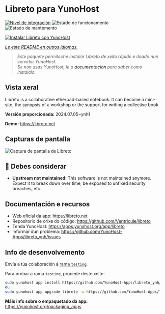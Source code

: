 <!--
NOTA: Este README foi creado automáticamente por <https://github.com/YunoHost/apps/tree/master/tools/readme_generator>
NON debe editarse manualmente.
-->

# Libreto para YunoHost

[![Nivel de integración](https://apps.yunohost.org/badge/integration/libreto)](https://ci-apps.yunohost.org/ci/apps/libreto/)
![Estado de funcionamento](https://apps.yunohost.org/badge/state/libreto)
![Estado de mantemento](https://apps.yunohost.org/badge/maintained/libreto)

[![Instalar Libreto con YunoHost](https://install-app.yunohost.org/install-with-yunohost.svg)](https://install-app.yunohost.org/?app=libreto)

*[Le este README en outros idiomas.](./ALL_README.md)*

> *Este paquete permíteche instalar Libreto de xeito rápido e doado nun servidor YunoHost.*  
> *Se non usas YunoHost, le a [documentación](https://yunohost.org/install) para saber como instalalo.*

## Vista xeral

Libreto is a collaborative etherpad-based notebook. It can become a mini-site, the synopsis of a workshop or the support for writing a collective book.


**Versión proporcionada:** 2024.07.05~ynh1

**Demo:** <https://libreto.net>

## Capturas de pantalla

![Captura de pantalla de Libreto](./doc/screenshots/menu.png)

## :red_circle: Debes considerar

- **Upstream not maintained**: This software is not maintained anymore. Expect it to break down over time, be exposed to unfixed security breaches, etc.

## Documentación e recursos

- Web oficial da app: <https://libreto.net>
- Repositorio de orixe do código: <https://github.com/Ventricule/libreto>
- Tenda YunoHost: <https://apps.yunohost.org/app/libreto>
- Informar dun problema: <https://github.com/YunoHost-Apps/libreto_ynh/issues>

## Info de desenvolvemento

Envía a túa colaboración á [rama `testing`](https://github.com/YunoHost-Apps/libreto_ynh/tree/testing).

Para probar a rama `testing`, procede deste xeito:

```bash
sudo yunohost app install https://github.com/YunoHost-Apps/libreto_ynh/tree/testing --debug
ou
sudo yunohost app upgrade libreto -u https://github.com/YunoHost-Apps/libreto_ynh/tree/testing --debug
```

**Máis info sobre o empaquetado da app:** <https://yunohost.org/packaging_apps>
